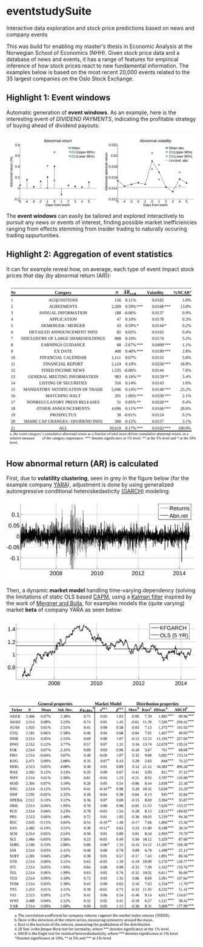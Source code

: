 # eventstudySuite
Interactive data exploration and stock price predictions based on news and company events

This was build for enabling my master's thesis in Economic Analysis at the Norwegian School of Economics (NHH). Given stock price data and a database of news and events, it has a range of features for empirical inference of how stock prices react to new fundamental information. The examples below is based on the most recent 20,000 events related to the 35 largest companies on the Oslo Stock Exchange. 

<!---[First equation](https://latex.codecogs.com/gif.latex?\dpi{400}\alpha&space;+&space;\frac{2\beta}{\gamma})--->

<!---[Second equation](http://latex.codecogs.com/gif.latex?%5Cfrac%7Ba%7D%7Bb%7D)--->

<!---[Third equation](https://latex.codecogs.com/svg.latex?\sum_{i=1}^{n}sqrt(3sin(i)))--->

<!---[Third equation](https://latex.codecogs.com/gif.latex?\dpi{200}\sum_{i=1}^{n}\sqrt(3sin(i)))--->

<!---[alt1](https://wikimedia.org/api/rest_v1/media/math/render/svg/583cca32cbdd337bcc4b07c5748fb2ba2c1184c8)--->

## Highlight 1: Event windows
Automatic generation of **event windows**. As an example, here is the interesting event of *DIVIDEND PAYMENTS*, indicating the profitable strategy of buying ahead of dividend payouts:

![](Screenshots/eventwindow.png)
The **event windows** can easily be tailored and explored interactively to pursuit any news or events of interest, finding possible market inefficiencies ranging from effects stemming from insider trading to naturally occuring trading oppurtunities.

<!---[](Screenshots/eventperiod.png)--->

## Highlight 2: Aggregation of event statistics
It can for example reveal how, on average, each type of event impact stock prices *that* day (by abnormal return (AR)): 

![](Screenshots/eventstudy.png)

## How abnormal return (AR) is calculated

First, due to **volatility clustering**, seen in grey in the figure below (for the example company [YARA](https://www.yara.com/)), adjustment is done by using generalized autoregressive conditional heteroskedasticity [(GARCH)](https://en.wikipedia.org/wiki/Autoregressive_conditional_heteroskedasticity) modeling:

![](Screenshots/yaraAR.png)

Then, a dynamic **market model** handling time-varying dependency (solving the limitations of static OLS based [CAPM](https://en.wikipedia.org/wiki/Capital_asset_pricing_model), using a [Kalman filter](https://en.wikipedia.org/wiki/Kalman_filter) inspired by the work of [Mergner and Bulla](https://www.tandfonline.com/doi/full/10.1080/13518470802173396), for examples models the (quite varying) market **beta** of company YARA as seen below:

![](Screenshots/yaraKFGARCH.png)

![](Screenshots/discrstats.png)







